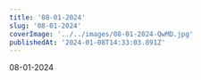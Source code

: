 ```yaml
---
title: '08-01-2024'
slug: '08-01-2024'
coverImage: '../../images/08-01-2024-QwMD.jpg'
publishedAt: '2024-01-08T14:33:03.891Z'
---
```


08-01-2024